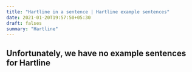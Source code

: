 ```yaml
---
title: "Hartline in a sentence | Hartline example sentences"
date: 2021-01-20T19:57:50+05:30
draft: falses
summary: "Hartline"
---
```

## Unfortunately, we have no example sentences for Hartline                 
